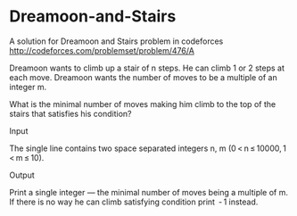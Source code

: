 # Dreamoon-and-Stairs
A solution for Dreamoon and Stairs problem in codeforces   http://codeforces.com/problemset/problem/476/A

Dreamoon wants to climb up a stair of n steps. He can climb 1 or 2 steps at each move. Dreamoon wants the number of moves to be a multiple of an integer m.

What is the minimal number of moves making him climb to the top of the stairs that satisfies his condition?

Input

The single line contains two space separated integers n, m (0 < n ≤ 10000, 1 < m ≤ 10).

Output

Print a single integer — the minimal number of moves being a multiple of m. If there is no way he can climb satisfying condition print  - 1 instead.
